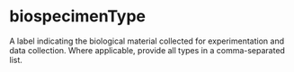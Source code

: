 # biospecimenType
A label indicating the biological material collected for experimentation and data collection. Where applicable, provide all types in a comma-separated list.
